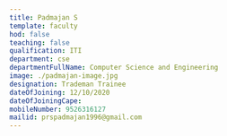 ```yaml
---
title: Padmajan S
template: faculty
hod: false
teaching: false
qualification: ITI
department: cse
departmentFullName: Computer Science and Engineering
image: ./padmajan-image.jpg
designation: Trademan Trainee
dateOfJoining: 12/10/2020
dateOfJoiningCape: 
mobileNumber: 9526316127
mailid: prspadmajan1996@gmail.com
---
```

